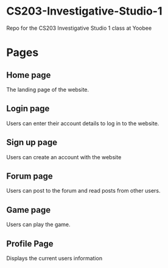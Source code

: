 # CS203-Investigative-Studio-1
Repo for the CS203 Investigative Studio 1 class at  Yoobee


# Pages

## Home page
The landing page of the website.
## Login page
Users can enter their account details to log in to the website.
## Sign up page
Users can create an account with the website
## Forum page
Users can post to the forum and read posts from other users.
## Game page
Users can play the game.
## Profile Page
Displays the current users information
